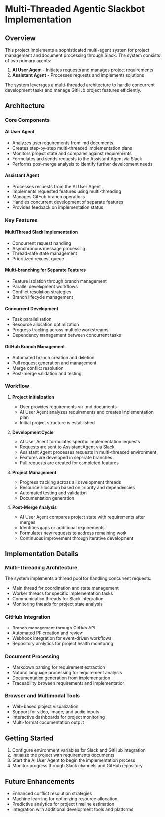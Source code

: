# Multi-Threaded Agentic Slackbot Implementation

## Overview

This project implements a sophisticated multi-agent system for project management and document processing through Slack. The system consists of two primary agents:

1. **AI User Agent** - Initiates requests and manages project requirements
2. **Assistant Agent** - Processes requests and implements solutions

The system leverages a multi-threaded architecture to handle concurrent development tasks and manage GitHub project features efficiently.

## Architecture

### Core Components

#### AI User Agent
- Analyzes user requirements from .md documents
- Creates step-by-step multi-threaded implementation plans
- Monitors project state and compares against requirements
- Formulates and sends requests to the Assistant Agent via Slack
- Performs post-merge analysis to identify further development needs

#### Assistant Agent
- Processes requests from the AI User Agent
- Implements requested features using multi-threading
- Manages GitHub branch operations
- Handles concurrent development of separate features
- Provides feedback on implementation status

### Key Features

#### MultiThread Slack Implementation
- Concurrent request handling
- Asynchronous message processing
- Thread-safe state management
- Prioritized request queue

#### Multi-branching for Separate Features
- Feature isolation through branch management
- Parallel development workflows
- Conflict resolution strategies
- Branch lifecycle management

#### Concurrent Development
- Task parallelization
- Resource allocation optimization
- Progress tracking across multiple workstreams
- Dependency management between concurrent tasks

#### GitHub Branch Management
- Automated branch creation and deletion
- Pull request generation and management
- Merge conflict resolution
- Post-merge validation and testing

### Workflow

1. **Project Initialization**
   - User provides requirements via .md documents
   - AI User Agent analyzes requirements and creates implementation plan
   - Initial project structure is established

2. **Development Cycle**
   - AI User Agent formulates specific implementation requests
   - Requests are sent to Assistant Agent via Slack
   - Assistant Agent processes requests in multi-threaded environment
   - Features are developed in separate branches
   - Pull requests are created for completed features

3. **Project Management**
   - Progress tracking across all development threads
   - Resource allocation based on priority and dependencies
   - Automated testing and validation
   - Documentation generation

4. **Post-Merge Analysis**
   - AI User Agent compares project state with requirements after merges
   - Identifies gaps or additional requirements
   - Formulates new requests to address remaining work
   - Continuous improvement through iterative development

## Implementation Details

### Multi-Threading Architecture

The system implements a thread pool for handling concurrent requests:
- Main thread for coordination and state management
- Worker threads for specific implementation tasks
- Communication threads for Slack integration
- Monitoring threads for project state analysis

### GitHub Integration

- Branch management through GitHub API
- Automated PR creation and review
- Webhook integration for event-driven workflows
- Repository analytics for project health monitoring

### Document Processing

- Markdown parsing for requirement extraction
- Natural language processing for requirement analysis
- Documentation generation from implementation
- Traceability between requirements and implementation

### Browser and Multimodal Tools

- Web-based project visualization
- Support for video, image, and audio inputs
- Interactive dashboards for project monitoring
- Multi-format documentation output

## Getting Started

1. Configure environment variables for Slack and GitHub integration
2. Initialize the project with requirements documents
3. Start the AI User Agent to begin the implementation process
4. Monitor progress through Slack channels and GitHub repository

## Future Enhancements

- Enhanced conflict resolution strategies
- Machine learning for optimizing resource allocation
- Predictive analytics for project timeline estimation
- Integration with additional development tools and platforms